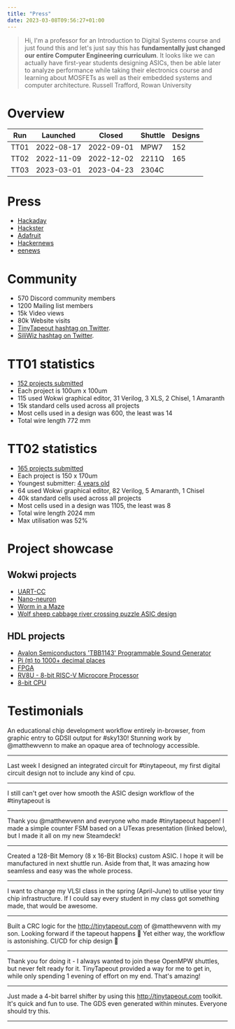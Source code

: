 ```yaml
---
title: "Press"
date: 2023-03-08T09:56:27+01:00
---
```


> Hi, I'm a professor for an Introduction to Digital Systems course and just found this and let's just say this has **fundamentally just changed our entire Computer Engineering curriculum**. It looks like we can actually have first-year students designing ASICs, then be able later to analyze performance while taking their electronics course and learning about MOSFETs as well as their embedded systems and computer architecture. Russell Trafford, Rowan University

# Overview

| Run  | Launched   | Closed     | Shuttle | Designs | 
|------|------------|------------|---------|---------|
| TT01 | 2022-08-17 | 2022-09-01 | MPW7    | 152     |
| TT02 | 2022-11-09 | 2022-12-02 | 2211Q   | 165     |
| TT03 | 2023-03-01 | 2023-04-23 | 2304C   |         |

# Press

* [Hackaday](https://hackaday.com/2023/03/05/tiny-tapeout-3-get-your-own-chip-deign-to-a-fab/)
* [Hackster](https://www.hackster.io/news/matthew-venn-launches-tiny-tapeout-3-to-take-you-from-idea-to-chip-design-in-minutes-00e00946e10a)
* [Adafruit](https://blog.adafruit.com/2022/08/31/tinytapeout-making-it-easier-to-get-a-chip-design-manufactured-tinytapeout-matthewvenn/)
* [Hackernews](https://news.ycombinator.com/item?id=32617620)
* [eenews](https://www.eenewseurope.com/en/tinytapeout-boost-for-open-source-silicon-chip-design/)

# Community

* 570 Discord community members
* 1200 Mailing list members
* 15k Video views
* 80k Website visits
* [TinyTapeout hashtag on Twitter](https://twitter.com/search?q=tinytapeout).
* [SiliWiz hashtag on Twitter](https://twitter.com/search?q=siliwiz).

# TT01 statistics

* [152 projects submitted](/runs/tt01)
* Each project is 100um x 100um
* 115 used Wokwi graphical editor, 31 Verilog, 3 XLS, 2 Chisel, 1 Amaranth
* 15k standard cells used across all projects
* Most cells used in a design was 600, the least was 14
* Total wire length 772 mm

# TT02 statistics

* [165 projects submitted](/runs/tt02)
* Each project is 150 x 170um
* Youngest submitter: [4 years old](https://tinytapeout.com/runs/tt02/031)
* 64 used Wokwi graphical editor, 82 Verilog, 5 Amaranth, 1 Chisel
* 40k standard cells used across all projects
* Most cells used in a design was 1105, the least was 8
* Total wire length 2024 mm
* Max utilisation was 52%

# Project showcase

## Wokwi projects

* [UART-CC](https://tinytapeout.com/runs/tt02/057)
* [Nano-neuron](https://tinytapeout.com/runs/tt02/066)
* [Worm in a Maze](https://tinytapeout.com/runs/tt02/084)
* [Wolf sheep cabbage river crossing puzzle ASIC design](https://tinytapeout.com/runs/tt02/111)

## HDL projects 

* [Avalon Semiconductors 'TBB1143' Programmable Sound Generator](https://tinytapeout.com/runs/tt02/024/)
* [Pi (π) to 1000+ decimal places](https://tinytapeout.com/runs/tt02/036)
* [FPGA](https://tinytapeout.com/runs/tt02/090)
* [RV8U - 8-bit RISC-V Microcore Processor](https://tinytapeout.com/runs/tt02/107)
* [8-bit CPU](https://tinytapeout.com/runs/tt02/085/)

# Testimonials

An educational chip development workflow entirely in-browser, 
from graphic entry to GDSII output for #sky130! Stunning work by 
@matthewvenn to make an opaque area of technology accessible.

---
Last week I designed an integrated circuit for #tinytapeout, my first digital circuit design not to include any kind of cpu.

---
I still can't get over how smooth the ASIC design workflow of the #tinytapeout is 

---
Thank you @matthewvenn and everyone who made #tinytapeout happen! I made a simple counter FSM based on a UTexas presentation (linked below), but I made it all on my new Steamdeck!

---
Created a 128-Bit Memory (8 x 16-Bit Blocks) custom ASIC. I hope it will be manufactured in next shuttle run.
Aside from that, It was amazing how seamless and easy was the whole process.

---

I want to change my VLSI class in the spring (April-June) to utilise your tiny chip infrastructure. If I could say every student in my class got something made, that would be awesome.

---
Built a CRC logic for the http://tinytapeout.com of @matthewvenn with my son. Looking forward if the tapeout happens 🥰 Yet either way, the workflow is astonishing. CI/CD for chip design 🤯

---
Thank you for doing it - I always wanted to join these OpenMPW shuttles, but never felt ready for it. TinyTapeout provided a way for me to get in, while only spending 1 evening of effort on my end. That's amazing! 

---
Just made a 4-bit barrel shifter by using this http://tinytapeout.com toolkit. It's quick and fun to use. The GDS even generated within minutes. Everyone should try this.

---
